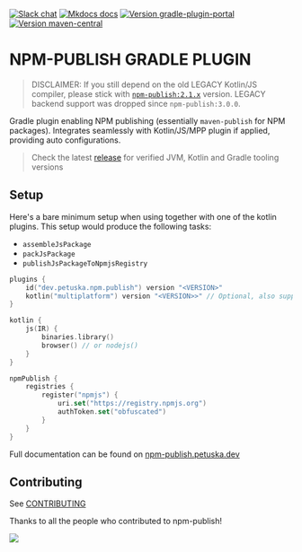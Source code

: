 [![Slack chat](https://img.shields.io/badge/kotlinlang-%23npm--publish-darkgreen?logo=slack&style=flat-square)](https://kotlinlang.slack.com/channels/npm-publish)
[![Mkdocs docs](https://img.shields.io/badge/docs-mkdocs-blue?style=flat-square&logo=kotlin&logoColor=white)](https://npm-publish.petuska.dev)
[![Version gradle-plugin-portal](https://img.shields.io/maven-metadata/v?label=gradle%20plugin%20portal&logo=gradle&metadataUrl=https%3A%2F%2Fplugins.gradle.org%2Fm2%2Fdev.petuska%2Fnpm-publish-gradle-plugin%2Fmaven-metadata.xml&style=flat-square)](https://plugins.gradle.org/plugin/dev.petuska.npm.publish)
[![Version maven-central](https://img.shields.io/maven-central/v/dev.petuska/npm-publish-gradle-plugin?logo=apache-maven&style=flat-square)](https://mvnrepository.com/artifact/dev.petuska/npm-publish-gradle-plugin/latest)

# NPM-PUBLISH GRADLE PLUGIN

> DISCLAIMER: If you still depend on the old LEGACY Kotlin/JS compiler, please stick
> with [`npm-publish:2.1.x`](https://github.com/mpetuska/npm-publish/tree/2.1.x) version.
> LEGACY backend support was dropped since `npm-publish:3.0.0`.

Gradle plugin enabling NPM publishing (essentially `maven-publish` for NPM packages). Integrates seamlessly with
Kotlin/JS/MPP plugin if applied, providing auto configurations.

> Check the latest [release](https://github.com/mpetuska/npm-publish/releases/latest) for verified JVM, Kotlin and
> Gradle tooling versions

## Setup

Here's a bare minimum setup when using together with one of the kotlin plugins. This setup would produce the following
tasks:

* `assembleJsPackage`
* `packJsPackage`
* `publishJsPackageToNpmjsRegistry`

```kotlin title="build.gradle.kts"
plugins {
    id("dev.petuska.npm.publish") version "<VERSION>"
    kotlin("multiplatform") version "<VERSION>>" // Optional, also supports "js"
}

kotlin {
    js(IR) {
        binaries.library()
        browser() // or nodejs()
    }
}

npmPublish {
    registries {
        register("npmjs") {
            uri.set("https://registry.npmjs.org")
            authToken.set("obfuscated")
        }
    }
}
```

Full documentation can be found
on [npm-publish.petuska.dev](https://npm-publish.petuska.dev/latest/user-guide/quick-start/)

## Contributing

See [CONTRIBUTING](.github/CONTRIBUTING.md)

Thanks to all the people who contributed to npm-publish!

<a href="https://github.com/mpetuska/npm-publish/graphs/contributors">
  <img src="https://contrib.rocks/image?repo=mpetuska/npm-publish" />
</a>
